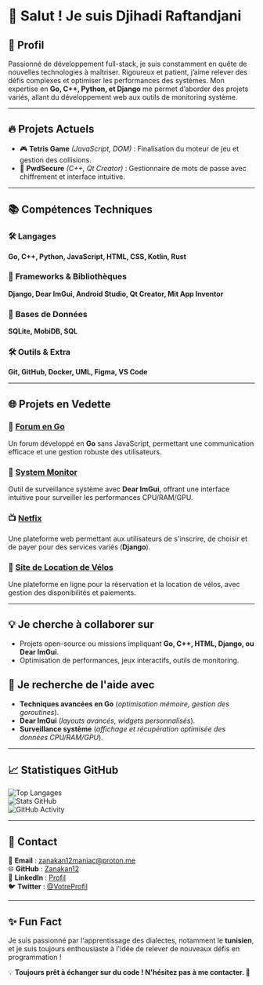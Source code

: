 # 👋 Salut ! Je suis Djihadi Raftandjani

## 🌟 **Profil**
Passionné de développement full-stack, je suis constamment en quête de nouvelles technologies à maîtriser. Rigoureux et patient, j’aime relever des défis complexes et optimiser les performances des systèmes. Mon expertise en **Go, C++, Python, et Django** me permet d’aborder des projets variés, allant du développement web aux outils de monitoring système.

---

## 🔥 **Projets Actuels**  
- 🎮 **Tetris Game** *(JavaScript, DOM)* : Finalisation du moteur de jeu et gestion des collisions.  
- 🔑 **PwdSecure** *(C++, Qt Creator)* : Gestionnaire de mots de passe avec chiffrement et interface intuitive.

---

## 📚 **Compétences Techniques**

### 🛠️ **Langages**  
**Go, C++, Python, JavaScript, HTML, CSS, Kotlin, Rust**  

### 🎨 **Frameworks & Bibliothèques**  
**Django, Dear ImGui, Android Studio, Qt Creator, Mit App Inventor**  

### 📂 **Bases de Données**  
**SQLite, MobiDB, SQL**  

### 🛠️ **Outils & Extra**  
**Git, GitHub, Docker, UML, Figma, VS Code**  

---

## 🌐 **Projets en Vedette**  
### 🚀 [Forum en Go](https://github.com/Zanakan12/forum)  
Un forum développé en **Go** sans JavaScript, permettant une communication efficace et une gestion robuste des utilisateurs.  

### 🔄 [System Monitor](https://github.com/Zanakan12/system-monitor)  
Outil de surveillance système avec **Dear ImGui**, offrant une interface intuitive pour surveiller les performances CPU/RAM/GPU.  

### 📺 [Netfix](https://github.com/Zanakan12/netfix)  
Une plateforme web permettant aux utilisateurs de s'inscrire, de choisir et de payer pour des services variés (**Django**).  

### 🛵 [Site de Location de Vélos](https://github.com/Zanakan12/ZK12BIKE)  
Une plateforme en ligne pour la réservation et la location de vélos, avec gestion des disponibilités et paiements.

---

## 💡 **Je cherche à collaborer sur**  
- Projets open-source ou missions impliquant **Go, C++, HTML, Django, ou Dear ImGui**.  
- Optimisation de performances, jeux interactifs, outils de monitoring.  

## 🤖 **Je recherche de l'aide avec**  
- **Techniques avancées en Go** (*optimisation mémoire, gestion des goroutines*).  
- **Dear ImGui** (*layouts avancés, widgets personnalisés*).  
- **Surveillance système** (*affichage et récupération optimisée des données CPU/RAM/GPU*).  

---

## 📈 **Statistiques GitHub**  
![Top Langages](https://github-readme-stats.vercel.app/api/top-langs/?username=Zanakan12&layout=compact)  
![Stats GitHub](https://github-readme-stats.vercel.app/api?username=Zanakan12&show_icons=true&count_private=true&theme=radical)  
![GitHub Activity](https://github-readme-activity-graph.vercel.app/graph?username=Zanakan12&theme=react-dark)  

---

## 👤 **Contact**  
📧 **Email** : [zanakan12maniac@proton.me](mailto:zanakan12maniac@proton.me)  
🌐 **GitHub** : [Zanakan12](https://github.com/Zanakan12)  
💼 **LinkedIn** : [Profil](https://www.linkedin.com/in/raftandjani-djihadi-114200350)  
🐦 **Twitter** : [@VotreProfil](https://twitter.com/)  

---

## ✨ **Fun Fact**  
Je suis passionné par l'apprentissage des dialectes, notamment le **tunisien**, et je suis toujours enthousiaste à l'idée de relever de nouveaux défis en programmation !  

💡 **Toujours prêt à échanger sur du code ! N'hésitez pas à me contacter. 🚀**

